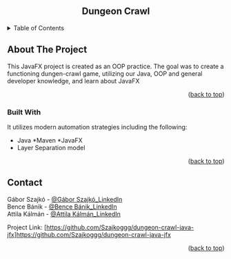 <a name="readme-top"></a>


<div align="center">
<h2 align="center">Dungeon Crawl</h2>
</div>



<!-- TABLE OF CONTENTS -->
<details>
  <summary>Table of Contents</summary>
  <ol>
    <li>
      <a href="#about-the-project">About The Project</a>
      <ul>
        <li><a href="#built-with">Built With</a></li>
      </ul>
    </li>  
    <li><a href="#contact">Contact</a></li>    
  </ol>
</details>



<!-- ABOUT THE PROJECT -->
## About The Project

This JavaFX project is created as an OOP practice. The goal was to create a functioning dungen-crawl game, utilizing our Java, OOP and general developer knowledge, and learn about JavaFX
<p align="right">(<a href="#readme-top">back to top</a>)</p>


### Built With

It utilizes modern automation strategies including the following:

* Java
*Maven
*JavaFX
* Layer Separation model

<p align="right">(<a href="#readme-top">back to top</a>)</p


<!-- CONTACT -->
## Contact

Gábor Szajkó - [@Gábor Szajkó_LinkedIn](https://www.linkedin.com/in/szajk%C3%B3-g%C3%A1bor-63883556)  
Bence Bánik - [@Bence Bánik_LinkedIn](https://www.linkedin.com/in/bence-banik?lipi=urn%3Ali%3Apage%3Ad_flagship3_profile_view_base_contact_details%3BsPTihu%2B4TIKezI%2F5ebXncQ%3D%3D)  
Attila Kálmán - [@Attila Kálmán_LinkedIn](https://www.linkedin.com/in/attilaklmn/)  

Project Link: [https://github.com/Szajkoggg/dungeon-crawl-java-jfx]https://github.com/Szajkoggg/dungeon-crawl-java-jfx

<p align="right">(<a href="#readme-top">back to top</a>)</p>

[def]: https://developer.mozilla.org/static/img/web-docs-sprite.22a6a085fc69.png
